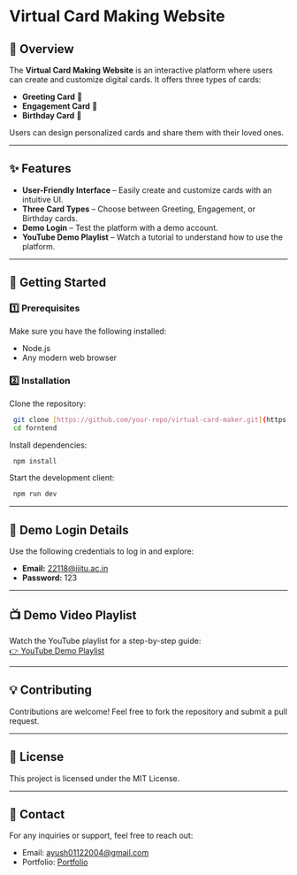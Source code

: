 # Virtual Card Making Website

## 📌 Overview
The **Virtual Card Making Website** is an interactive platform where users can create and customize digital cards. It offers three types of cards:

- **Greeting Card** 🎉
- **Engagement Card** 💍
- **Birthday Card** 🎂

Users can design personalized cards and share them with their loved ones.

---

## ✨ Features
- **User-Friendly Interface** – Easily create and customize cards with an intuitive UI.
- **Three Card Types** – Choose between Greeting, Engagement, or Birthday cards.
- **Demo Login** – Test the platform with a demo account.
- **YouTube Demo Playlist** – Watch a tutorial to understand how to use the platform.

---

## 🚀 Getting Started
### 1️⃣ Prerequisites
Make sure you have the following installed:
- Node.js 
- Any modern web browser

### 2️⃣ Installation
Clone the repository:
```bash
 git clone [https://github.com/your-repo/virtual-card-maker.git](https://github.com/AyushIIITU/Meta-Cards)
 cd forntend
```
Install dependencies:
```bash
 npm install
```
Start the development client:
```bash
 npm run dev
```

---

## 🔑 Demo Login Details
Use the following credentials to log in and explore:
- **Email:** 22118@iiitu.ac.in  
- **Password:** 123

---

## 📺 Demo Video Playlist
Watch the YouTube playlist for a step-by-step guide:  
[👉 YouTube Demo Playlist](https://youtube.com/playlist?list=PLgNJnNqKBBqPpqwU1Bkavn6LhsFDE7oAl&si=p60aZp9OMggJ1H7h)

---

## 💡 Contributing
Contributions are welcome! Feel free to fork the repository and submit a pull request.

---

## 📄 License
This project is licensed under the MIT License.

---

## 📩 Contact
For any inquiries or support, feel free to reach out:
- Email: ayush01122004@gmail.com
- Portfolio: [Portfolio](https://portfolio-ayushiiitus-projects.vercel.app/)

